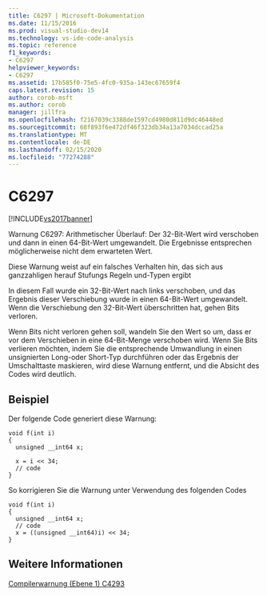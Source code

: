 ```yaml
---
title: C6297 | Microsoft-Dokumentation
ms.date: 11/15/2016
ms.prod: visual-studio-dev14
ms.technology: vs-ide-code-analysis
ms.topic: reference
f1_keywords:
- C6297
helpviewer_keywords:
- C6297
ms.assetid: 17b585f0-75e5-4fc0-935a-143ec67659f4
caps.latest.revision: 15
author: corob-msft
ms.author: corob
manager: jillfra
ms.openlocfilehash: f2167039c3388de1597cd4980d811d9dc46448ed
ms.sourcegitcommit: 68f893f6e472df46f323db34a13a7034dccad25a
ms.translationtype: MT
ms.contentlocale: de-DE
ms.lasthandoff: 02/15/2020
ms.locfileid: "77274288"
---
```

# <a name="c6297"></a>C6297
[!INCLUDE[vs2017banner](../includes/vs2017banner.md)]

Warnung C6297: Arithmetischer Überlauf: Der 32-Bit-Wert wird verschoben und dann in einen 64-Bit-Wert umgewandelt. Die Ergebnisse entsprechen möglicherweise nicht dem erwarteten Wert.  
  
 Diese Warnung weist auf ein falsches Verhalten hin, das sich aus ganzzahligen herauf Stufungs Regeln und-Typen ergibt  
  
 In diesem Fall wurde ein 32-Bit-Wert nach links verschoben, und das Ergebnis dieser Verschiebung wurde in einen 64-Bit-Wert umgewandelt. Wenn die Verschiebung den 32-Bit-Wert überschritten hat, gehen Bits verloren.  
  
 Wenn Bits nicht verloren gehen soll, wandeln Sie den Wert so um, dass er vor dem Verschieben in eine 64-Bit-Menge verschoben wird. Wenn Sie Bits verlieren möchten, indem Sie die entsprechende Umwandlung in einen unsignierten Long-oder Short-Typ durchführen oder das Ergebnis der Umschalttaste maskieren, wird diese Warnung entfernt, und die Absicht des Codes wird deutlich.  
  
## <a name="example"></a>Beispiel  
 Der folgende Code generiert diese Warnung:  
  
```  
void f(int i)  
{  
  unsigned __int64 x;  
  
  x = i << 34;  
  // code   
}  
```  
  
 So korrigieren Sie die Warnung unter Verwendung des folgenden Codes  
  
```  
void f(int i)  
{  
  unsigned __int64 x;  
  // code  
  x = ((unsigned __int64)i) << 34;  
}  
```  
  
## <a name="see-also"></a>Weitere Informationen  
 [Compilerwarnung (Ebene 1) C4293](https://msdn.microsoft.com/library/babecd96-eb51-41a5-9835-462c7a46dbad)
